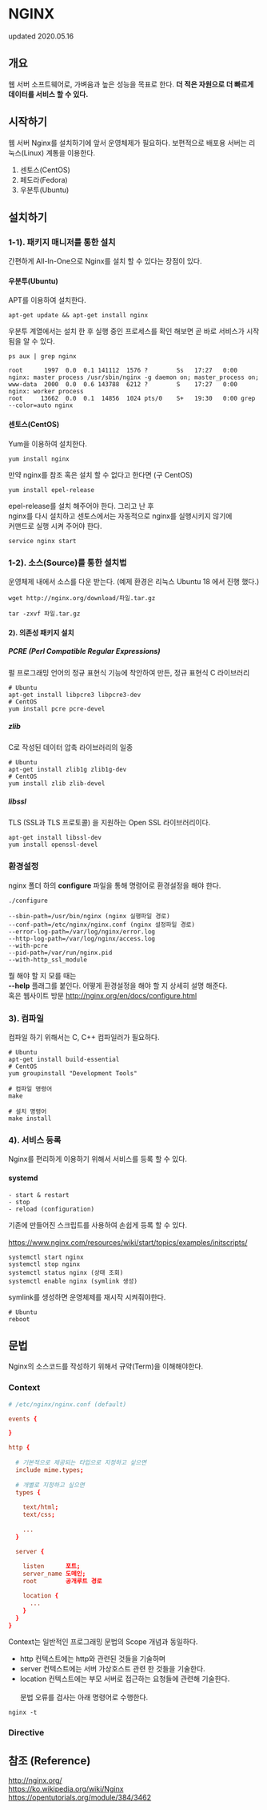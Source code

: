 # NGINX
updated 2020.05.16
<br>

## 개요
웹 서버 소프트웨어로, 가벼움과 높은 성능을 목표로 한다. **더 적은 자원으로 더 빠르게 데이터를 서비스 할 수 있다.**

## 시작하기
웹 서버 Nginx를 설치하기에 앞서 운영체제가 필요하다.
보편적으로 배포용 서버는 리눅스(Linux) 계통을 이용한다.

1. 센토스(CentOS)
2. 페도라(Fedora)
3. 우분투(Ubuntu) 
## 설치하기

### 1-1). 패키지 매니저를 통한 설치
간편하게 All-In-One으로 Nginx를 설치 할 수 있다는 장점이 있다.

#### 우분투(Ubuntu)
APT를 이용하여 설치한다.
```
apt-get update && apt-get install nginx
```
우분투 계열에서는 설치 한 후 실행 중인 프로세스를 확인 해보면 곧 바로 서비스가 시작 됨을 알 수 있다.
```
ps aux | grep nginx

root      1997  0.0  0.1 141112  1576 ?        Ss   17:27   0:00 nginx: master process /usr/sbin/nginx -g daemon on; master_process on;
www-data  2000  0.0  0.6 143788  6212 ?        S    17:27   0:00 nginx: worker process
root     13662  0.0  0.1  14856  1024 pts/0    S+   19:30   0:00 grep --color=auto nginx
```
#### 센토스(CentOS)
Yum을 이용하여 설치한다.
```
yum install nginx
```
만약 nginx를 참조 혹은 설치 할 수 없다고 한다면 (구 CentOS)
```
yum install epel-release
```
epel-release를 설치 해주어야 한다. 그리고 난 후 <br>
nginx를 다시 설치하고 센토스에서는 자동적으로 nginx를 실행시키지 않기에 <br>
커맨드로 실행 시켜 주어야 한다. <br>
```
service nginx start
```

### 1-2). 소스(Source)를 통한 설치법
운영체제 내에서 소스를 다운 받는다.
(예제 환경은 리눅스 Ubuntu 18 에서 진행 했다.)
```
wget http://nginx.org/download/파일.tar.gz

tar -zxvf 파일.tar.gz 
```
#### 2). 의존성 패키지 설치
##### PCRE (Perl Compatible Regular Expressions)
펄 프로그래밍 언어의 정규 표현식 기능에 착안하여 만든, 정규 표현식 C 라이브러리
```
# Ubuntu
apt-get install libpcre3 libpcre3-dev
# CentOS
yum install pcre pcre-devel
```
##### zlib
C로 작성된 데이터 압축 라이브러리의 일종
```
# Ubuntu
apt-get install zlib1g zlib1g-dev
# CentOS
yum install zlib zlib-devel
```
##### libssl
TLS (SSL과 TLS 프로토콜) 을 지원하는 Open SSL 라이브러리이다.
```
apt-get install libssl-dev
yum install openssl-devel
```
### 환경설정
nginx 폴더 하의 **configure** 파일을 통해 명령어로 환경설정을 해야 한다.

```
./configure 

--sbin-path=/usr/bin/nginx (nginx 실행파일 경로)
--conf-path=/etc/nginx/nginx.conf (nginx 설정파일 경로)
--error-log-path=/var/log/nginx/error.log
--http-log-path=/var/log/nginx/access.log
--with-pcre
--pid-path=/var/run/nginx.pid 
--with-http_ssl_module
```
뭘 해야 할 지 모를 때는 <br>
**--help** 플래그를 붙인다. 어떻게 환경설정을 해야 할 지 상세히 설명 해준다. <br>
혹은 웹사이트 방문 http://nginx.org/en/docs/configure.html

### 3). 컴파일
컴파일 하기 위해서는 C, C++ 컴파일러가 필요하다. 
```
# Ubuntu
apt-get install build-essential
# CentOS
yum groupinstall "Development Tools"
```
```
# 컴파일 명령어
make

# 설치 명령어
make install
```
### 4). 서비스 등록
Nginx를 편리하게 이용하기 위해서 서비스를 등록 할 수 있다.

#### systemd
```
- start & restart
- stop
- reload (configuration)
```
기존에 만들어진 스크립트를 사용하여 손쉽게 등록 할 수 있다. <br><br>
https://www.nginx.com/resources/wiki/start/topics/examples/initscripts/ <br>
```
systemctl start nginx
systemctl stop nginx
systemctl status nginx (상태 조회)
systemctl enable nginx (symlink 생성)
```
symlink를 생성하면 운영체제를 재시작 시켜줘야한다. 
```
# Ubuntu
reboot
```
## 문법
Nginx의 소스코드를 작성하기 위해서 규약(Term)을 이해해야한다.

### Context
```conf
# /etc/nginx/nginx.conf (default)

events {

}

http {
  
  # 기본적으로 제공되는 타입으로 지정하고 싶으면
  include mime.types;
  
  # 개별로 지정하고 싶으면
  types {
    
    text/html;
    text/css;
    
    ...
  }

  server {
    
    listen      포트;
    server_name 도메인;
    root        공개루트 경로

    location {
      ...
    }
  }
}
```
Context는 일반적인 프로그래밍 문법의 Scope 개념과 동일하다. <br>
- http 컨텍스트에는 http와 관련된 것들을 기술하며 
- server 컨텍스트에는 서버 가상호스트 관련 한 것들을 기술한다.
- location 컨텍스트에는 부모 서버로 접근하는 요청들에 관련해 기술한다.
<br><br>
문법 오류를 검사는 아래 명령어로 수행한다.
```
nginx -t
```

### Directive



## 참조 (Reference)
http://nginx.org/ <br>
https://ko.wikipedia.org/wiki/Nginx <br>
https://opentutorials.org/module/384/3462
